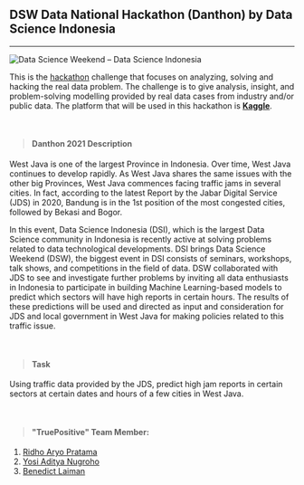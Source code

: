 ## DSW Data National Hackathon (Danthon) by Data Science Indonesia

<hr>

![Data Science Weekend – Data Science Indonesia](https://datascienceweekends.com/wp-content/uploads/2020/10/cropped-DSW-logo-black.png)

This is the [hackathon](https://datascienceweekends.com/) challenge that focuses on analyzing, solving and hacking the real data problem. The challenge is to give analysis, insight, and problem-solving modelling provided by real data cases from industry and/or public data. The platform that will be used in this hackathon is **[Kaggle](https://www.kaggle.com/c/danthon2021/)**.

<br>

> #### **Danthon 2021 Description**

West Java is one of the largest Province in Indonesia. Over time, West Java continues to develop rapidly. As West Java shares the same issues with the other big Provinces, West Java commences facing traffic jams in several cities. In fact, according to the latest Report by the Jabar Digital Service (JDS) in 2020, Bandung is in the 1st position of the most congested cities, followed by Bekasi and Bogor.

In this event, Data Science Indonesia (DSI), which is the largest Data Science community in Indonesia is recently active at solving problems related to data technological developments. DSI brings Data Science Weekend (DSW), the biggest event in DSI consists of seminars, workshops, talk shows, and competitions in the field of data. DSW collaborated with JDS to see and investigate further problems by inviting all data enthusiasts in Indonesia to participate in building Machine Learning-based models to predict which sectors will have high reports in certain hours. The results of these predictions will be used and directed as input and consideration for JDS and local government in West Java for making policies related to this traffic issue.

<br>

> #### **Task**

Using traffic data provided by the JDS, predict high jam reports in certain sectors at certain dates and hours of a few cities in West Java.

<br>

>  #### "TruePositive" Team Member:

1. [Ridho Aryo Pratama](https://github.com/ridhoaryo)
2. [Yosi Aditya Nugroho](https://github.com/yosiadityan)
3. [Benedict Laiman](https://github.com/bolaubi)